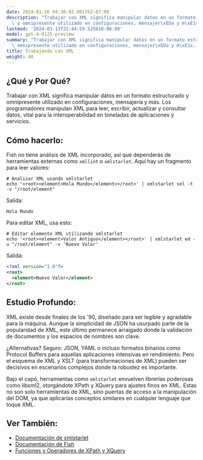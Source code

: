 ```yaml
---
date: 2024-01-26 04:30:02.801762-07:00
description: "Trabajar con XML significa manipular datos en un formato estructurado\
  \ y omnipresente utilizado en configuraciones, mensajer\xEDa y m\xE1s. Los programadores\u2026"
lastmod: '2024-03-13T22:44:59.525610-06:00'
model: gpt-4-0125-preview
summary: "Trabajar con XML significa manipular datos en un formato estructurado y\
  \ omnipresente utilizado en configuraciones, mensajer\xEDa y m\xE1s. Los programadores\u2026"
title: Trabajando con XML
weight: 40
---
```


## ¿Qué y Por Qué?
Trabajar con XML significa manipular datos en un formato estructurado y omnipresente utilizado en configuraciones, mensajería y más. Los programadores manipulan XML para leer, escribir, actualizar y consultar datos, vital para la interoperabilidad en toneladas de aplicaciones y servicios.

## Cómo hacerlo:
Fish no tiene análisis de XML incorporado, así que dependerás de herramientas externas como `xmllint` o `xmlstarlet`. Aquí hay un fragmento para leer valores:

```fish
# Analizar XML usando xmlstarlet
echo '<root><element>Hola Mundo</element></root>' | xmlstarlet sel -t -v "/root/element"
```

Salida:
```
Hola Mundo
```

Para editar XML, usa esto:

```fish
# Editar elemento XML utilizando xmlstarlet
echo '<root><element>Valor Antiguo</element></root>' | xmlstarlet ed -u "/root/element" -v 'Nuevo Valor'
```

Salida:
```xml
<?xml version="1.0"?>
<root>
  <element>Nuevo Valor</element>
</root>
```

## Estudio Profundo:
XML existe desde finales de los '90, diseñado para ser legible y agradable para la máquina. Aunque la simplicidad de JSON ha usurpado parte de la popularidad de XML, este último permanece arraigado donde la validación de documentos y los espacios de nombres son clave.

¿Alternativas? Seguro: JSON, YAML o incluso formatos binarios como Protocol Buffers para aquellas aplicaciones intensivas en rendimiento. Pero el esquema de XML y XSLT (para transformaciones de XML) pueden ser decisivos en escenarios complejos donde la robustez es importante.

Bajo el capó, herramientas como `xmlstarlet` envuelven librerías poderosas como libxml2, otorgándote XPath y XQuery para ajustes finos en XML. Estas no son solo herramientas de XML, sino puertas de acceso a la manipulación del DOM, ya que aplicarías conceptos similares en cualquier lenguaje que toque XML.

## Ver También:
- [Documentación de xmlstarlet](http://xmlstar.sourceforge.net/doc/UG/xmlstarlet-ug.html)
- [Documentación de Fish](https://fishshell.com/docs/current/index.html)
- [Funciones y Operadores de XPath y XQuery](https://www.w3.org/TR/xpath-functions/)

